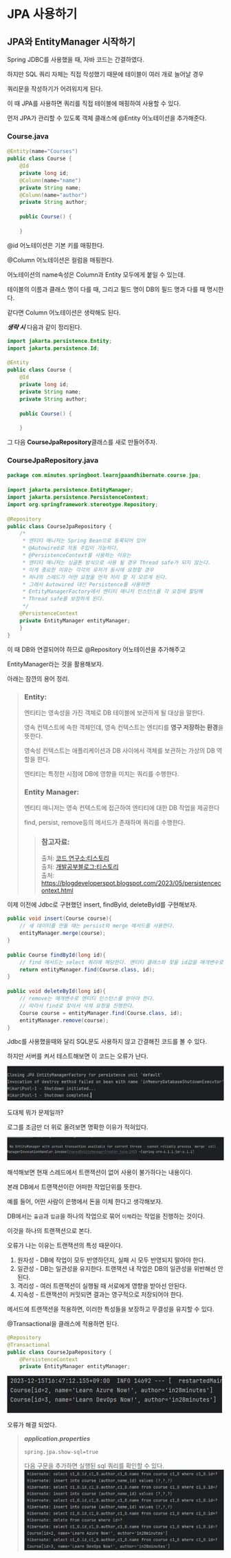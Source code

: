 # JPA 사용하기

## JPA와 EntityManager 시작하기
Spring JDBC를 사용했을 때, 자바 코드는 간결하였다.

하지만 SQL 쿼리 자체는 직접 작성했기 때문에 테이블이 여러 개로 늘어날 경우

쿼리문을 작성하기가 어려워지게 된다.

이 때 JPA를 사용하면 쿼리를 직접 테이블에 매핑하여 사용할 수 있다.

먼저 JPA가 관리할 수 있도록 객체 클래스에 @Entity 어노테이션을 추가해준다.

### Course.java
```java
@Entity(name="Courses")
public class Course {
    @Id
    private long id;
    @Column(name="name")
    private String name;
    @Column(name="author")
    private String author;

    public Course() {

    }
```
@id 어노테이션은 기본 키를 매핑한다.

@Column 어노테이션은 컬럼을 매핑한다.

어노테이션의 name속성은 Column과 Entity 모두에게 붙일 수 있는데.

테이블의 이름과 클래스 명이 다를 때, 그리고 필드 명이 DB의 필드 명과 다를 때 명시한다.

같다면 Column 어노테이션은 생략해도 된다.

***생략 시*** 다음과 같이 정리된다.
```java
import jakarta.persistence.Entity;
import jakarta.persistence.Id;

@Entity
public class Course {
    @Id
    private long id;
    private String name;
    private String author;

    public Course() {

    }
```

그 다음 **CourseJpaRepository**클래스를 새로 만들어주자.

### CourseJpaRepository.java
```java
package com.minutes.springboot.learnjpaandhibernate.course.jpa;

import jakarta.persistence.EntityManager;
import jakarta.persistence.PersistenceContext;
import org.springframework.stereotype.Repository;

@Repository
public class CourseJpaRepository {
    /* 
     * 엔티티 매니저는 Spring Bean으로 등록되어 있어 
     * @Autowired로 자동 주입이 가능하다.
     * @PersistenceContext를 사용하는 이유는
     * 엔티티 매니저는 싱글톤 방식으로 사용 될 경우 Thread safe가 되지 않는다.
     * 이게 중요한 이유는 각각의 유저가 동시에 요청할 경우
     * 하나의 스레드가 어떤 요청을 먼저 처리 할 지 모르게 된다.
     * 그래서 Autowired 대신 Persistence를 사용하면
     * EntityManagerFactory에서 엔티티 매니저 인스턴스를 각 요청에 할당해
     * Thread safe를 보장하게 된다.
     */
    @PersistenceContext
    private EntityManager entityManager;
    }
}
```
이 때 DB와 연결되어야 하므로 @Repository 어노테이션을 추가해주고

EntityManager라는 것을 활용해보자.

아래는 잠깐의 용어 정리.
>### Entity:
>엔티티는 영속성을 가진 객체로 DB 테이블에 보관하게 될 대상을 말한다.
> 
>영속 컨텍스트에 속한 객체인데, 영속 컨텍스트는 엔티티를 **영구 저장하는 환경**을 뜻한다.
> 
>영속성 컨텍스트는 애플리케이션과 DB 사이에서 객체를 보관하는 가상의 DB 역할을 한다.
> 
>엔티티는 특정한 시점에 DB에 영향을 미치는 쿼리를 수행한다.
>### Entity Manager:
>엔티티 매니저는 영속 컨텍스트에 접근하여 엔티티에 대한 DB 작업을 제공한다
> 
>find, persist, remove등의 메서드가 존재하며 쿼리를 수행한다.
>>### 참고자료:
>>출처: [코드 연구소:티스토리](https://code-lab1.tistory.com/290) <br>
>>출처: [개발공부블로그:티스토리](https://dev-troh.tistory.com/151) <br>
>>출처: https://blogdeveloperspot.blogspot.com/2023/05/persistencecontext.html

이제 이전에 Jdbc로 구현했던 insert, findById, deleteById를 구현해보자.

```java
public void insert(Course course){
    // 새 데이터를 만들 때는 persist와 merge 메서드를 사용한다.
    entityManager.merge(course);
}

public Course findById(long id){
    // find 메서드는 select 쿼리에 해당한다. 엔티티 클래스와 찾을 id값을 매개변수로 받는다.
    return entityManager.find(Course.class, id);
}

public void deleteById(long id){
    // remove는 매개변수로 엔티티 인스턴스를 받아야 한다.
    // 따라서 find로 찾아서 삭제 요청을 진행한다.
    Course course = entityManager.find(Course.class, id);
    entityManager.remove(course);
}
```
Jdbc를 사용했을때와 달리 SQL문도 사용하지 않고 간결해진 코드를 볼 수 있다.

하지만 서버를 켜서 테스트해보면 이 코드는 오류가 난다.

![00](img/00.png)

도대체 뭐가 문제일까?

로그를 조금만 더 위로 올려보면 명확한 이유가 적혀있다.

![01](img/01.png)

해석해보면 현재 스레드에서 트랜잭션이 없어 사용이 불가하다는 내용이다.

본래 DB에서 트랜잭션이란 어떠한 작업단위를 뜻한다.

예를 들어, 어떤 사람이 은행에서 돈을 이체 한다고 생각해보자.

DB에서는 `출금`과 `입금`을 하나의 작업으로 묶어 `이체`라는 작업을 진행하는 것이다.

이것을 하나의 트랜잭션으로 본다.

오류가 나는 이유는 트랜잭션의 특성 때문이다.

1. 원자성 - DB에 작업이 모두 반영하던지, 실패 시 모두 반영되지 말아야 한다.
2. 일관성 - DB는 일관성을 유지한다. 트랜잭션 내 작업은 DB의 일관성을 위반해선 안된다.
3. 격리성 - 여러 트랜잭션이 실행될 때 서로에게 영향을 받아선 안된다.
4. 지속성 - 트랜잭션이 커밋되면 결과는 영구적으로 저장되어야 한다.

메서드에 트랜잭션을 적용하면, 이러한 특성들을 보장하고 무결성을 유지할 수 있다.

@Transactional을 클래스에 적용하면 된다.
```java
@Repository
@Transactional
public class CourseJpaRepository {
    @PersistenceContext
    private EntityManager entityManager;
```
![02](img/02.png)

오류가 해결 되었다.
>***application.properties***
>```properties
>spring.jpa.show-sql=true
>```
>다음 구문을 추가하면 실행된 sql 쿼리를 확인할 수 있다.
> ![03](img/03.png)
